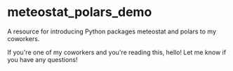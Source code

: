# meteostat_polars_demo
A resource for introducing Python packages meteostat and polars to my coworkers.

If you're one of my coworkers and you're reading this, hello! Let me know if you have any questions! 
